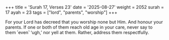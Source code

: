 +++
title = 'Surah 17, Verses 23'
date = '2025-08-27'
weight = 2052
surah = 17
ayah = 23
tags = ["lord", "parents", "worship"]
+++

For your Lord has decreed that you worship none but Him. And honour your parents. If one or both of them reach old age in your care, never say to them ˹even˺ ‘ugh,’ nor yell at them. Rather, address them respectfully.